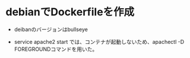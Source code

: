# debianでDockerfileを作成

- deibanのバージョンはbullseye

- service apache2 start では、コンテナが起動しないため、apachectl -D FOREGROUNDコマンドを用いた。
